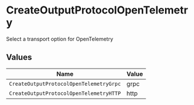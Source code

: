 # CreateOutputProtocolOpenTelemetry

Select a transport option for OpenTelemetry


## Values

| Name                                    | Value                                   |
| --------------------------------------- | --------------------------------------- |
| `CreateOutputProtocolOpenTelemetryGrpc` | grpc                                    |
| `CreateOutputProtocolOpenTelemetryHTTP` | http                                    |